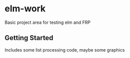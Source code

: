 # elm-work

Basic project area for testing elm and FRP

## Getting Started

Includes some list processing code, maybe some graphics
